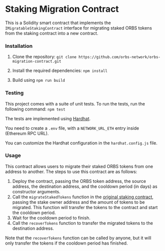 # Staking Migration Contract

This is a Solidity smart contract that implements the `IMigratableStakingContract` interface for migrating staked ORBS tokens from the staking contract into a new contract.

### Installation

1. Clone the repository:
`git clone https://github.com/orbs-network/orbs-migration-contract.git`

2. Install the required dependencies:
`npm install`

3. Build using `npm run build`

### Testing

This project comes with a suite of unit tests. To run the tests, run the following command:
`npm test`

The tests are implemented using [Hardhat](https://hardhat.org/).

You need to create a `.env` file, with a `NETWORK_URL_ETH` entry inside (Ethereum RPC URL).

You can customize the Hardhat configuration in the `hardhat.config.js` file.


### Usage

This contract allows users to migrate their staked ORBS tokens from one address to another. The steps to use this contract are as follows:

1. Deploy the contract, passing the ORBS token address, the source address, the destination address, and the cooldown period (in days) as constructor arguments.
2. Call the `migrateStakedTokens` function in the [original staking contract](https://etherscan.io/address/0x01D59Af68E2dcb44e04C50e05F62E7043F2656C3), passing the stake owner address and the amount of tokens to be migrated. This function will transfer the tokens to the contract and start the cooldown period.
3. Wait for the cooldown period to finish.
4. Call the `recoverTokens` function to transfer the migrated tokens to the destination address.

Note that the `recoverTokens` function can be called by anyone, but it will only transfer the tokens if the cooldown period has finished.
